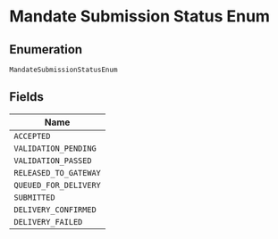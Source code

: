 
# Mandate Submission Status Enum

## Enumeration

`MandateSubmissionStatusEnum`

## Fields

| Name |
|  --- |
| `ACCEPTED` |
| `VALIDATION_PENDING` |
| `VALIDATION_PASSED` |
| `RELEASED_TO_GATEWAY` |
| `QUEUED_FOR_DELIVERY` |
| `SUBMITTED` |
| `DELIVERY_CONFIRMED` |
| `DELIVERY_FAILED` |

